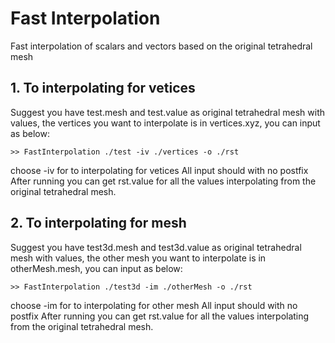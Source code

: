 # Fast Interpolation
Fast interpolation of scalars and vectors based on the original tetrahedral mesh

##  1. To interpolating for vetices
Suggest you have test.mesh and test.value as original tetrahedral mesh with values, the vertices you want to interpolate is in vertices.xyz, you can input as below:

```
>> FastInterpolation ./test -iv ./vertices -o ./rst
```
choose -iv for to interpolating for vetices 
All input should with no postfix
After running you can get rst.value for all the values interpolating from the original tetrahedral mesh. 
##  2. To interpolating for mesh
Suggest you have test3d.mesh and test3d.value as original tetrahedral mesh with values, the other mesh you want to interpolate is in otherMesh.mesh, you can input as below:

```
>> FastInterpolation ./test3d -im ./otherMesh -o ./rst
```
choose -im for to interpolating for other mesh 
All input should with no postfix
After running you can get rst.value for all the values interpolating from the original tetrahedral mesh. 